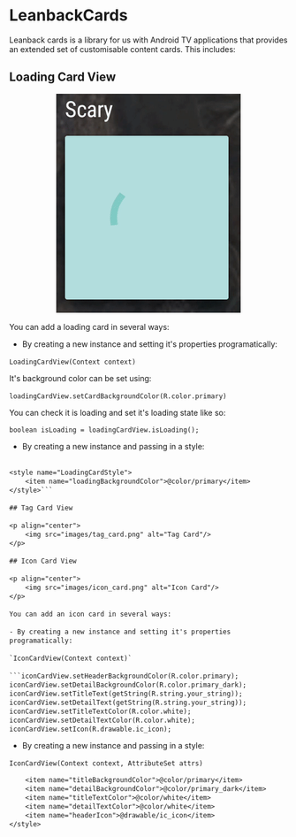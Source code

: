 # LeanbackCards

Leanback cards is a library for us with Android TV applications that provides an extended set of
customisable content cards. This includes:

## Loading Card View

<p align="center">
    <img src="images/loading.gif" alt="Loading Card"/>
</p>

You can add a loading card in several ways:

- By creating a new instance and setting it's properties programatically:

`LoadingCardView(Context context)`

It's background color can be set using:

`loadingCardView.setCardBackgroundColor(R.color.primary)`

You can check it is loading and set it's loading state like so:

```loadingCardView.setLoading(true);
boolean isLoading = loadingCardView.isLoading();
```

- By creating a new instance and passing in a style:

```LoadingCardView(Context context, AttributeSet attrs)

<style name="LoadingCardStyle">
    <item name="loadingBackgroundColor">@color/primary</item>
</style>```

## Tag Card View

<p align="center">
    <img src="images/tag_card.png" alt="Tag Card"/>
</p>

## Icon Card View

<p align="center">
    <img src="images/icon_card.png" alt="Icon Card"/>
</p>

You can add an icon card in several ways:

- By creating a new instance and setting it's properties programatically:

`IconCardView(Context context)`

```iconCardView.setHeaderBackgroundColor(R.color.primary);
iconCardView.setDetailBackgroundColor(R.color.primary_dark);
iconCardView.setTitleText(getString(R.string.your_string));
iconCardView.setDetailText(getString(R.string.your_string));
iconCardView.setTitleTextColor(R.color.white);
iconCardView.setDetailTextColor(R.color.white);
iconCardView.setIcon(R.drawable.ic_icon);
```

- By creating a new instance and passing in a style:

`IconCardView(Context context, AttributeSet attrs)`

```<style name="IconCardStyle">
    <item name="titleBackgroundColor">@color/primary</item>
    <item name="detailBackgroundColor">@color/primary_dark</item>
    <item name="titleTextColor">@color/white</item>
    <item name="detailTextColor">@color/white</item>
    <item name="headerIcon">@drawable/ic_icon</item>
</style>
```